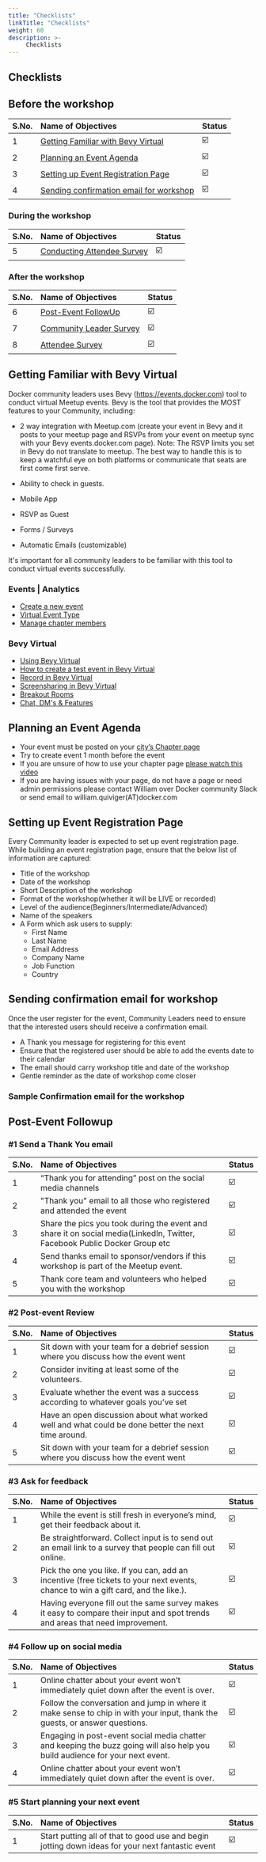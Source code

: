```yaml
---
title: "Checklists"
linkTitle: "Checklists"
weight: 60
description: >-
     Checklists
---
```


## Checklists

## Before the workshop

S.No. | Name of Objectives | Status | 
:------------ | :-------------| :-------------|
1 | [Getting Familiar with Bevy Virtual](#getting-familiar-with-bevy-virtual) |  ☑️ |
2 | [Planning an Event Agenda](#planning-an-event-agenda) |  ☑️ |
3 | [Setting up Event Registration Page](#setting-up-event-registration-page) | ☑️ |
4 | [Sending confirmation email for workshop](#sending-confirmation-email-for-workshop) |  ☑️ |

### During the workshop

S.No. | Name of Objectives | Status | 
:------------ | :-------------| :-------------|
5 | [Conducting Attendee Survey](#conducting-attendee-survey) |  ☑️ |

### After the workshop

S.No. | Name of Objectives | Status | 
:------------ | :-------------| :-------------|
6 | [Post-Event FollowUp](#post-event-followup) |  ☑️ |
7 | [Community Leader Survey](#community-leader-survey)  |  ☑️ |
8 | [Attendee Survey](#attendee-survey)  |  ☑️ |

## Getting Familiar with Bevy Virtual

Docker community leaders uses Bevy (https://events.docker.com) tool to conduct virtual Meetup events. Bevy is the tool that provides the MOST features to your Community, including:

- 2 way integration with Meetup.com (create your event in Bevy and it posts to your meetup page and RSVPs from your event on meetup sync with your Bevy events.docker.com page).
Note: The RSVP limits you set in Bevy do not translate to meetup. The best way to handle this is to keep a watchful eye on both platforms or communicate that seats are first come first serve. 

- Ability to check in guests.
- Mobile App
- RSVP as Guest
- Forms / Surveys
- Automatic Emails (customizable) 

It's important for all community leaders to be familiar with this tool to conduct virtual events successfully.


### Events |  Analytics


- [Create a new event](https://help.bevylabs.com/article/344-create-a-new-event)
- [Virtual Event Type](https://help.bevylabs.com/article/428-virtual-event-type)
- [Manage chapter members](https://help.bevylabs.com/article/389-manage-chapter-members)



### Bevy Virtual 

- [Using Bevy Virtual](https://help.bevylabs.com/article/457-using-bevy-virtual)
- [How to create a test event in Bevy Virtual](https://help.bevylabs.com/article/496-test-event-in-bevy-virtual)
- [Record in Bevy Virtual](https://help.bevylabs.com/article/470-record-in-bevy-virtual)
- [Screensharing in Bevy Virtual](https://help.bevylabs.com/article/492-screensharing-in-bevy-virtual)
- [Breakout Rooms](https://help.bevylabs.com/article/495-breakout-rooms)
- [Chat, DM's & Features](https://help.bevylabs.com/article/519-chat-features)


## Planning an Event Agenda

- Your event must be posted on your [city’s Chapter page](https://events.docker.com/chapters/)
- Try to create event 1 month before the event
- If you are unsure of how to use your chapter page [please watch this video](https://drive.google.com/file/d/1ld54sqzTTBMiygUzsjRD7B10XzWozbMl/view?usp=sharing)
- If you are having issues with your page, do not have a page or need admin permissions please contact William over Docker community Slack or send email to william.quiviger(AT)docker.com


## Setting up Event Registration Page

Every Community leader is expected to set up event registration page. While building an event registration page, ensure that the below list of information are captured:

- Title of the workshop
- Date of the workshop
- Short Description of the workshop
- Format of the workshop(whether it will be LIVE or recorded)
- Level of the audience(Beginners/Intermediate/Advanced)
- Name of the speakers
- A Form which ask users to supply:
   - First Name
   - Last Name
   - Email Address
   - Company Name
   - Job Function
   - Country
   
## Sending confirmation email for workshop

Once the user register for the event, Community Leaders need to ensure that the interested users should receive a confirmation email.

- A Thank you message for registering for this event 
- Ensure that the registered user should be able to add the events date to their calendar
- The email should carry workshop title and date of the workshop
- Gentle reminder as the date of workshop come closer

### Sample Confirmation email for the workshop

## Post-Event Followup

### #1  Send a Thank You email 

S.No. | Name of Objectives | Status | 
:------------ | :-------------| :-------------|
1 | “Thank you for attending” post on the social media channels |  ☑️ |
2 | "Thank you" email to all those who registered and attended the event |  ☑️ |
3 | Share the pics you took during the event and share it on social media(LinkedIn, Twitter, Facebook Public Docker Group etc |  ☑️ |
4 | Send thanks email to sponsor/vendors if this workshop is part of the Meetup event. |  ☑️ |
5 | Thank core team and volunteers who helped you with the workshop |  ☑️ |


### #2 Post-event Review

S.No. | Name of Objectives | Status | 
:------------ | :-------------| :-------------|
1 | Sit down with your team for a debrief session where you discuss how the event went |  ☑️ |
2 | Consider inviting at least some of the volunteers.  |  ☑️ |
3 | Evaluate whether the event was a success according to whatever goals you’ve set |  ☑️ |
4 | Have an open discussion about what worked well and what could be done better the next time around. |  ☑️ |
5 | Sit down with your team for a debrief session where you discuss how the event went |  ☑️ |



### #3 Ask for feedback

S.No. | Name of Objectives | Status | 
:------------ | :-------------| :-------------|
1 | While the event is still fresh in everyone’s mind, get their feedback about it. |  ☑️ |
2 | Be straightforward. Collect input is to send out an email link to a survey that people can fill out online.  |  ☑️ |
3 | Pick the one you like. If you can, add an incentive (free tickets to your next events, chance to win a gift card, and the like.).  |  ☑️ |
4 | Having everyone fill out the same survey makes it easy to compare their input and spot trends and areas that need improvement.   |  ☑️ |


### #4  Follow up on social media

S.No. | Name of Objectives | Status | 
:------------ | :-------------| :-------------|
1 |Online chatter about your event won’t immediately quiet down after the event is over. |  ☑️ |
2 |Follow the conversation and jump in where it make sense to chip in with your input, thank the guests, or answer questions.  |  ☑️ |
3 |Engaging in post-event social media chatter and keeping the buzz going will also help you build audience for your next event.  |  ☑️ |
4 |Online chatter about your event won’t immediately quiet down after the event is over. |  ☑️ |



### #5 Start planning your next event

S.No. | Name of Objectives | Status | 
:------------ | :-------------| :-------------|
1 |Start putting all of that to good use and begin jotting down ideas for your next fantastic event |  ☑️ |
